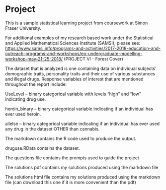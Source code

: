 # Project
This is a sample statistical learning project from coursework at Simon Fraser University.

For additional examples of my research based work under the Statistical and Applied Mathematical Sciences Institute (SAMSI), please see: https://www.samsi.info/programs-and-activities/2017-2018-education-and-outreach-programs-and-workshops/eo-undergraduate-modelling-workshop-may-21-25-2018/ (PROJECT VI - Forest Cover)

The dataset that is analyzed is one containing data on individual subjects’ demographic traits, personality traits and their use of various substances and illegal drugs. Response variables of interest that are mentioned throughout the report include:

UseLevel – binary categorical variable with levels “high” and “low” indicating drug use.

heroin_binary – binary categorical variable indicating if an individual has ever used heroin.

allelse – binary categorical variable indicating if an individual has ever used any drug in the dataset OTHER than cannabis.

The markdown contains the R code used to produce the output.

druguse.RData contains the dataset.

The questions file contains the prompts used to guide the project

The solutions pdf contains my solutions produced using the markdown file

The solutions html file contains my solutions produced using the markdown file (can download this one if it is more convenient than the pdf)
